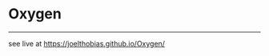# Oxygen
____________________________________________________
see live at https://joelthobias.github.io/Oxygen/
